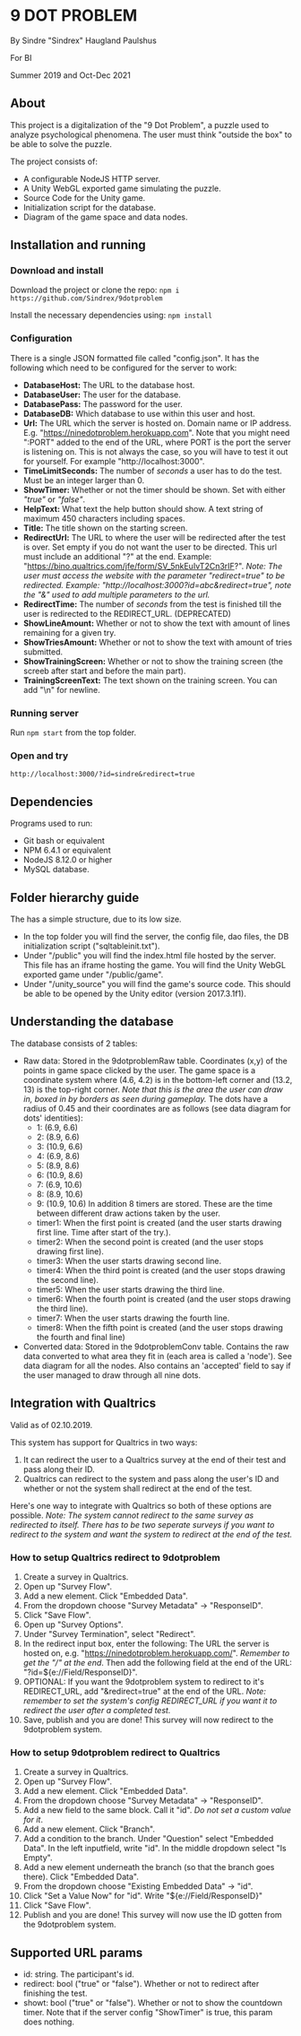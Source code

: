 # 9 DOT PROBLEM
By Sindre "Sindrex" Haugland Paulshus

For BI

Summer 2019 and Oct-Dec 2021

## About
This project is a digitalization of the "9 Dot Problem", a puzzle used to analyze psychological phenomena. The user must think "outside the box" to be able to solve the puzzle.

The project consists of:
 * A configurable NodeJS HTTP server.
 * A Unity WebGL exported game simulating the puzzle.
 * Source Code for the Unity game.
 * Initialization script for the database.
 * Diagram of the game space and data nodes.

## Installation and running
### Download and install
Download the project or clone the repo:
`npm i https://github.com/Sindrex/9dotproblem`  

Install the necessary dependencies using:
`npm install`

### Configuration
There is a single JSON formatted file called "config.json". It has the following which need to be configured for the server to work:
 * **DatabaseHost:** The URL to the database host.
 * **DatabaseUser:** The user for the database.
 * **DatabasePass:** The password for the user.
 * **DatabaseDB:** Which database to use within this user and host.
 * **Url:** The URL which the server is hosted on. Domain name or IP address. E.g. "https://ninedotproblem.herokuapp.com".
   Note that you might need ":PORT" added to the end of the URL, where PORT is the port the server is listening on. This is not always the case, so you will have to test it out for yourself. For example "http://localhost:3000".
 * **TimeLimitSeconds:** The number of *seconds* a user has to do the test. Must be an integer larger than 0.
 * **ShowTimer:** Whether or not the timer should be shown. Set with either *"true"* or *"false"*.
 * **HelpText:** What text the help button should show. A text string of maximum 450 characters including spaces.
 * **Title:** The title shown on the starting screen.
 * **RedirectUrl:** The URL to where the user will be redirected after the test is over. Set empty if you do not want the user to be directed. This url must include an additional "?" at the end. Example: "https://bino.qualtrics.com/jfe/form/SV_5nkEuIvT2Cn3rIF?". *Note: The user must access the website with the parameter "redirect=true" to be redirected. Example: "http://localhost:3000?id=abc&redirect=true", note the "&" used to add multiple parameters to the url.*
 * **RedirectTime:** The number of *seconds* from the test is finished till the user is redirected to the REDIRECT_URL. (DEPRECATED)
  * **ShowLineAmount:** Whether or not to show the text with amount of lines remaining for a given try.
  * **ShowTriesAmount:** Whether or not to show the text with amount of tries submitted.
  * **ShowTrainingScreen:** Whether or not to show the training screen (the screeb after start and before the main part).
  * **TrainingScreenText:** The text shown on the training screen. You can add "\n" for newline.

### Running server
Run `npm start` from the top folder.

### Open and try
`http://localhost:3000/?id=sindre&redirect=true`

## Dependencies
Programs used to run:
 * Git bash or equivalent
 * NPM 6.4.1 or equivalent
 * NodeJS 8.12.0 or higher
 * MySQL database.

## Folder hierarchy guide
The has a simple structure, due to its low size.
 * In the top folder you will find the server, the config file, dao files, the DB initialization script ("sqltableinit.txt").
 * Under "/public" you will find the index.html file hosted by the server. This file has an iframe hosting the game. You will find the Unity WebGL exported game under "/public/game".
 * Under "/unity_source" you will find the game's source code. This should be able to be opened by the Unity editor (version 2017.3.1f1).

## Understanding the database
The database consists of 2 tables:
 * Raw data: Stored in the 9dotproblemRaw table. Coordinates (x,y) of the points in game space clicked by the user. The game space is a coordinate system where (4.6, 4.2) is in the bottom-left corner and (13.2, 13) is the top-right corner. *Note that this is the area the user can draw in, boxed in by borders as seen during gameplay.* The dots have a radius of 0.45 and their coordinates are as follows (see data diagram for dots' identities):
   * 1: (6.9, 6.6)
   * 2: (8.9, 6.6)
   * 3: (10.9, 6.6)
   * 4: (6.9, 8.6)
   * 5: (8.9, 8.6)
   * 6: (10.9, 8.6)
   * 7: (6.9, 10.6)
   * 8: (8.9, 10.6)
   * 9: (10.9, 10.6)
 In addition 8 timers are stored. These are the time between different draw actions taken by the user.
   * timer1: When the first point is created (and the user starts drawing first line. Time after start of the try.).
   * timer2: When the second point is created (and the user stops drawing first line).
   * timer3: When the user starts drawing second line.
   * timer4: When the third point is created (and the user stops drawing the second line).
   * timer5: When the user starts drawing the third line.
   * timer6: When the fourth point is created (and the user stops drawing the third line).
   * timer7: When the user starts drawing the fourth line.
   * timer8: When the fifth point is created (and the user stops drawing the fourth and final line)
 * Converted data: Stored in the 9dotproblemConv table. Contains the raw data converted to what area they fit in (each area is called a 'node'). See data diagram for all the nodes. Also contains an 'accepted' field to say if the user managed to draw through all nine dots.

## Integration with Qualtrics
Valid as of 02.10.2019.

This system has support for Qualtrics in two ways:
 1. It can redirect the user to a Qualtrics survey at the end of their test and pass along their ID.
 2. Qualtrics can redirect to the system and pass along the user's ID and whether or not the system shall redirect at the end of the test.

Here's one way to integrate with Qualtrics so both of these options are possible. *Note: The system cannot redirect to the same survey as redirected to itself. There has to be two seperate surveys if you want to redirect to the system and want the system to redirect at the end of the test.*

### How to setup Qualtrics redirect to 9dotproblem
  1. Create a survey in Qualtrics.
  2. Open up "Survey Flow".
  3. Add a new element. Click "Embedded Data".
  5. From the dropdown choose "Survey Metadata" -> "ResponseID".
  6. Click "Save Flow".
  7. Open up "Survey Options".
  8. Under "Survey Termination", select "Redirect".
  9. In the redirect input box, enter the following: The URL the server is hosted on, e.g. "https://ninedotproblem.herokuapp.com/". *Remember to get the "/" at the end*. Then add the following field at the end of the URL: "?id=${e://Field/ResponseID}".
  10. OPTIONAL: If you want the 9dotproblem system to redirect to it's REDIRECT_URL, add "&redirect=true" at the end of the URL. *Note: remember to set the system's config REDIRECT_URL if you want it to redirect the user after a completed test.*
  11. Save, publish and you are done! This survey will now redirect to the 9dotproblem system.

### How to setup 9dotproblem redirect to Qualtrics
  1. Create a survey in Qualtrics.
  2. Open up "Survey Flow".
  3. Add a new element. Click "Embedded Data".
  4. From the dropdown choose "Survey Metadata" -> "ResponseID".
  5. Add a new field to the same block. Call it "id". *Do not set a custom value for it*.
  6. Add a new element. Click "Branch".
  7. Add a condition to the branch. Under "Question" select "Embedded Data". In the left inputfield, write "id". In the middle dropdown select "Is Empty".
  8. Add a new element underneath the branch (so that the branch goes there). Click "Embedded Data".
  9. From the dropdown choose "Existing Embedded Data" -> "id".
  10. Click "Set a Value Now" for "id". Write "${e://Field/ResponseID}"
  11. Click "Save Flow".
  12. Publish and you are done! This survey will now use the ID gotten from the 9dotproblem system.


## Supported URL params
* id: string. The participant's id.
* redirect: bool ("true" or "false"). Whether or not to redirect after finishing the test.
* showt: bool ("true" or "false"). Whether or not to show the countdown timer. Note that if the server config "ShowTimer" is true, this param does nothing.